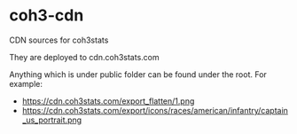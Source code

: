 # coh3-cdn
CDN sources for coh3stats

They are deployed to cdn.coh3stats.com

Anything which is under public folder can be found under the root. 
For example:
- https://cdn.coh3stats.com/export_flatten/1.png
- https://cdn.coh3stats.com/export/icons/races/american/infantry/captain_us_portrait.png
